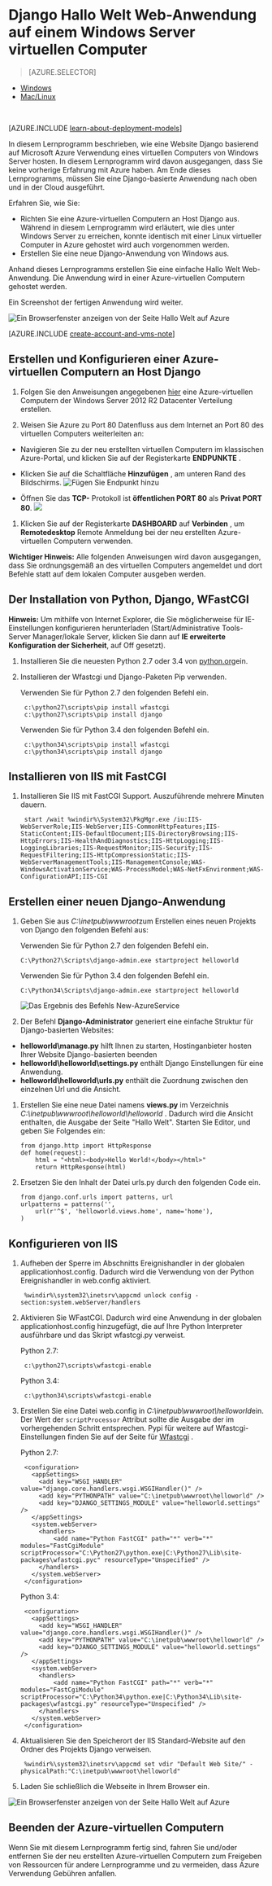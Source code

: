 <properties
    pageTitle="Python web app mit Django | Microsoft Azure"
    description="Dieses Lernprogramm zeigt Ihnen wie eine Django basierende Website auf Azure gehostet Verwendung eines Windows Server 2012 R2 Datacenter virtuellen Computers mithilfe des Modells klassischen Bereitstellung."
    services="virtual-machines-windows"
    documentationCenter="python"
    authors="huguesv"
    manager="wpickett"
    editor=""
    tags="azure-service-management"/>


<tags 
    ms.service="virtual-machines-windows" 
    ms.workload="web" 
    ms.tgt_pltfrm="vm-windows" 
    ms.devlang="python" 
    ms.topic="article" 
    ms.date="08/04/2015" 
    ms.author="huvalo"/>


# <a name="django-hello-world-web-application-on-a-windows-server-vm"></a>Django Hallo Welt Web-Anwendung auf einem Windows Server virtuellen Computer

> [AZURE.SELECTOR]
- [Windows](virtual-machines-windows-classic-python-django-web-app.md)
- [Mac/Linux](virtual-machines-linux-python-django-web-app.md)

<br>

[AZURE.INCLUDE [learn-about-deployment-models](../../includes/learn-about-deployment-models-classic-include.md)]
 

In diesem Lernprogramm beschrieben, wie eine Website Django basierend auf Microsoft Azure Verwendung eines virtuellen Computers von Windows Server hosten. In diesem Lernprogramm wird davon ausgegangen, dass Sie keine vorherige Erfahrung mit Azure haben. Am Ende dieses Lernprogramms, müssen Sie eine Django-basierte Anwendung nach oben und in der Cloud ausgeführt.

Erfahren Sie, wie Sie:

* Richten Sie eine Azure-virtuellen Computern an Host Django aus. Während in diesem Lernprogramm wird erläutert, wie dies unter Windows Server zu erreichen, konnte identisch mit einer Linux virtueller Computer in Azure gehostet wird auch vorgenommen werden.
* Erstellen Sie eine neue Django-Anwendung von Windows aus.

Anhand dieses Lernprogramms erstellen Sie eine einfache Hallo Welt Web-Anwendung. Die Anwendung wird in einer Azure-virtuellen Computern gehostet werden.

Ein Screenshot der fertigen Anwendung wird weiter.

![Ein Browserfenster anzeigen von der Seite Hallo Welt auf Azure][1]

[AZURE.INCLUDE [create-account-and-vms-note](../../includes/create-account-and-vms-note.md)]

## <a name="creating-and-configuring-an-azure-virtual-machine-to-host-django"></a>Erstellen und Konfigurieren einer Azure-virtuellen Computern an Host Django

1. Folgen Sie den Anweisungen angegebenen [hier](virtual-machines-windows-classic-tutorial.md) eine Azure-virtuellen Computern der Windows Server 2012 R2 Datacenter Verteilung erstellen.

1. Weisen Sie Azure zu Port 80 Datenfluss aus dem Internet an Port 80 des virtuellen Computers weiterleiten an:
 - Navigieren Sie zu der neu erstellten virtuellen Computern im klassischen Azure-Portal, und klicken Sie auf der Registerkarte **ENDPUNKTE** .
 - Klicken Sie auf die Schaltfläche **Hinzufügen** , am unteren Rand des Bildschirms.
    ![Fügen Sie Endpunkt hinzu](./media/virtual-machines-windows-classic-python-django-web-app/django-helloworld-addendpoint.png)

 - Öffnen Sie das **TCP-** Protokoll ist **öffentlichen PORT 80** als **Privat PORT 80**.
![][port80]
1. Klicken Sie auf der Registerkarte **DASHBOARD** auf **Verbinden** , um **Remotedesktop** Remote Anmeldung bei der neu erstellten Azure-virtuellen Computern verwenden.  

**Wichtiger Hinweis:** Alle folgenden Anweisungen wird davon ausgegangen, dass Sie ordnungsgemäß an des virtuellen Computers angemeldet und dort Befehle statt auf dem lokalen Computer ausgeben werden.

## <a id="setup"> </a>Der Installation von Python, Django, WFastCGI

**Hinweis:** Um mithilfe von Internet Explorer, die Sie möglicherweise für IE-Einstellungen konfigurieren herunterladen (Start/Administrative Tools-Server Manager/lokale Server, klicken Sie dann auf **IE erweiterte Konfiguration der Sicherheit**, auf Off gesetzt).

1. Installieren Sie die neuesten Python 2.7 oder 3.4 von [python.org][]ein.
1. Installieren der Wfastcgi und Django-Paketen Pip verwenden.

    Verwenden Sie für Python 2.7 den folgenden Befehl ein.

        c:\python27\scripts\pip install wfastcgi
        c:\python27\scripts\pip install django

    Verwenden Sie für Python 3.4 den folgenden Befehl ein.

        c:\python34\scripts\pip install wfastcgi
        c:\python34\scripts\pip install django

## <a name="installing-iis-with-fastcgi"></a>Installieren von IIS mit FastCGI

1. Installieren Sie IIS mit FastCGI Support.  Auszuführende mehrere Minuten dauern.

        start /wait %windir%\System32\PkgMgr.exe /iu:IIS-WebServerRole;IIS-WebServer;IIS-CommonHttpFeatures;IIS-StaticContent;IIS-DefaultDocument;IIS-DirectoryBrowsing;IIS-HttpErrors;IIS-HealthAndDiagnostics;IIS-HttpLogging;IIS-LoggingLibraries;IIS-RequestMonitor;IIS-Security;IIS-RequestFiltering;IIS-HttpCompressionStatic;IIS-WebServerManagementTools;IIS-ManagementConsole;WAS-WindowsActivationService;WAS-ProcessModel;WAS-NetFxEnvironment;WAS-ConfigurationAPI;IIS-CGI

## <a name="creating-a-new-django-application"></a>Erstellen einer neuen Django-Anwendung

1.  Geben Sie aus *C:\inetpub\wwwroot*zum Erstellen eines neuen Projekts von Django den folgenden Befehl aus:

    Verwenden Sie für Python 2.7 den folgenden Befehl ein.

        C:\Python27\Scripts\django-admin.exe startproject helloworld

    Verwenden Sie für Python 3.4 den folgenden Befehl ein.

        C:\Python34\Scripts\django-admin.exe startproject helloworld

    ![Das Ergebnis des Befehls New-AzureService](./media/virtual-machines-windows-classic-python-django-web-app/django-helloworld-cmd-new-azure-service.png)

1.  Der Befehl **Django-Administrator** generiert eine einfache Struktur für Django-basierten Websites:

  -   **helloworld\manage.py** hilft Ihnen zu starten, Hostinganbieter hosten Ihrer Website Django-basierten beenden
  -   **helloworld\helloworld\settings.py** enthält Django Einstellungen für eine Anwendung.
  -   **helloworld\helloworld\urls.py** enthält die Zuordnung zwischen den einzelnen Url und die Ansicht.

1.  Erstellen Sie eine neue Datei namens **views.py** im Verzeichnis *C:\inetpub\wwwroot\helloworld\helloworld* . Dadurch wird die Ansicht enthalten, die Ausgabe der Seite "Hallo Welt". Starten Sie Editor, und geben Sie Folgendes ein:

        from django.http import HttpResponse
        def home(request):
            html = "<html><body>Hello World!</body></html>"
            return HttpResponse(html)

1.  Ersetzen Sie den Inhalt der Datei urls.py durch den folgenden Code ein.

        from django.conf.urls import patterns, url
        urlpatterns = patterns('',
            url(r'^$', 'helloworld.views.home', name='home'),
        )

## <a name="configuring-iis"></a>Konfigurieren von IIS

1. Aufheben der Sperre im Abschnitts Ereignishandler in der globalen applicationhost.config.  Dadurch wird die Verwendung von der Python Ereignishandler in web.config aktiviert.

        %windir%\system32\inetsrv\appcmd unlock config -section:system.webServer/handlers

1. Aktivieren Sie WFastCGI.  Dadurch wird eine Anwendung in der globalen applicationhost.config hinzugefügt, die auf Ihre Python Interpreter ausführbare und das Skript wfastcgi.py verweist.

    Python 2.7:

        c:\python27\scripts\wfastcgi-enable

    Python 3.4:

        c:\python34\scripts\wfastcgi-enable

1. Erstellen Sie eine Datei web.config in *C:\inetpub\wwwroot\helloworld*ein.  Der Wert der `scriptProcessor` Attribut sollte die Ausgabe der im vorhergehenden Schritt entsprechen.  Pypi für weitere auf Wfastcgi-Einstellungen finden Sie auf der Seite für [Wfastcgi][] .

    Python 2.7:

        <configuration>
          <appSettings>
            <add key="WSGI_HANDLER" value="django.core.handlers.wsgi.WSGIHandler()" />
            <add key="PYTHONPATH" value="C:\inetpub\wwwroot\helloworld" />
            <add key="DJANGO_SETTINGS_MODULE" value="helloworld.settings" />
          </appSettings>
          <system.webServer>
            <handlers>
                <add name="Python FastCGI" path="*" verb="*" modules="FastCgiModule" scriptProcessor="C:\Python27\python.exe|C:\Python27\Lib\site-packages\wfastcgi.pyc" resourceType="Unspecified" />
            </handlers>
          </system.webServer>
        </configuration>

    Python 3.4:

        <configuration>
          <appSettings>
            <add key="WSGI_HANDLER" value="django.core.handlers.wsgi.WSGIHandler()" />
            <add key="PYTHONPATH" value="C:\inetpub\wwwroot\helloworld" />
            <add key="DJANGO_SETTINGS_MODULE" value="helloworld.settings" />
          </appSettings>
          <system.webServer>
            <handlers>
                <add name="Python FastCGI" path="*" verb="*" modules="FastCgiModule" scriptProcessor="C:\Python34\python.exe|C:\Python34\Lib\site-packages\wfastcgi.py" resourceType="Unspecified" />
            </handlers>
          </system.webServer>
        </configuration>

1. Aktualisieren Sie den Speicherort der IIS Standard-Website auf den Ordner des Projekts Django verweisen.

        %windir%\system32\inetsrv\appcmd set vdir "Default Web Site/" -physicalPath:"C:\inetpub\wwwroot\helloworld"

1. Laden Sie schließlich die Webseite in Ihrem Browser ein.

![Ein Browserfenster anzeigen von der Seite Hallo Welt auf Azure][1]


## <a name="shutting-down-your-azure-virtual-machine"></a>Beenden der Azure-virtuellen Computern

Wenn Sie mit diesem Lernprogramm fertig sind, fahren Sie und/oder entfernen Sie der neu erstellten Azure-virtuellen Computern zum Freigeben von Ressourcen für andere Lernprogramme und zu vermeiden, dass Azure Verwendung Gebühren anfallen.

[1]: ./media/virtual-machines-windows-classic-python-django-web-app/django-helloworld-browser-azure.png

[port80]: ./media/virtual-machines-windows-classic-python-django-web-app/django-helloworld-port80.png

[Web Platform Installer]: http://www.microsoft.com/web/downloads/platform.aspx
[Python.org]: https://www.python.org/downloads/
[wfastcgi]: https://pypi.python.org/pypi/wfastcgi
